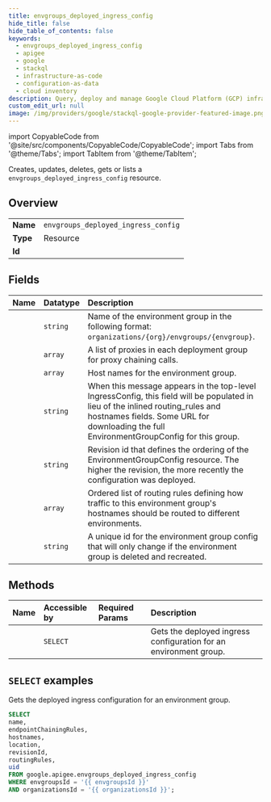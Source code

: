 ```yaml
---
title: envgroups_deployed_ingress_config
hide_title: false
hide_table_of_contents: false
keywords:
  - envgroups_deployed_ingress_config
  - apigee
  - google
  - stackql
  - infrastructure-as-code
  - configuration-as-data
  - cloud inventory
description: Query, deploy and manage Google Cloud Platform (GCP) infrastructure and resources using SQL
custom_edit_url: null
image: /img/providers/google/stackql-google-provider-featured-image.png
---
```


import CopyableCode from '@site/src/components/CopyableCode/CopyableCode';
import Tabs from '@theme/Tabs';
import TabItem from '@theme/TabItem';

Creates, updates, deletes, gets or lists a <code>envgroups_deployed_ingress_config</code> resource.

## Overview
<table><tbody>
<tr><td><b>Name</b></td><td><code>envgroups_deployed_ingress_config</code></td></tr>
<tr><td><b>Type</b></td><td>Resource</td></tr>
<tr><td><b>Id</b></td><td><CopyableCode code="google.apigee.envgroups_deployed_ingress_config" /></td></tr>
</tbody></table>

## Fields
| Name | Datatype | Description |
|:-----|:---------|:------------|
| <CopyableCode code="name" /> | `string` | Name of the environment group in the following format: `organizations/{org}/envgroups/{envgroup}`. |
| <CopyableCode code="endpointChainingRules" /> | `array` | A list of proxies in each deployment group for proxy chaining calls. |
| <CopyableCode code="hostnames" /> | `array` | Host names for the environment group. |
| <CopyableCode code="location" /> | `string` | When this message appears in the top-level IngressConfig, this field will be populated in lieu of the inlined routing_rules and hostnames fields. Some URL for downloading the full EnvironmentGroupConfig for this group. |
| <CopyableCode code="revisionId" /> | `string` | Revision id that defines the ordering of the EnvironmentGroupConfig resource. The higher the revision, the more recently the configuration was deployed. |
| <CopyableCode code="routingRules" /> | `array` | Ordered list of routing rules defining how traffic to this environment group's hostnames should be routed to different environments. |
| <CopyableCode code="uid" /> | `string` | A unique id for the environment group config that will only change if the environment group is deleted and recreated. |

## Methods
| Name | Accessible by | Required Params | Description |
|:-----|:--------------|:----------------|:------------|
| <CopyableCode code="organizations_envgroups_get_deployed_ingress_config" /> | `SELECT` | <CopyableCode code="envgroupsId, organizationsId" /> | Gets the deployed ingress configuration for an environment group. |

## `SELECT` examples

Gets the deployed ingress configuration for an environment group.

```sql
SELECT
name,
endpointChainingRules,
hostnames,
location,
revisionId,
routingRules,
uid
FROM google.apigee.envgroups_deployed_ingress_config
WHERE envgroupsId = '{{ envgroupsId }}'
AND organizationsId = '{{ organizationsId }}'; 
```
